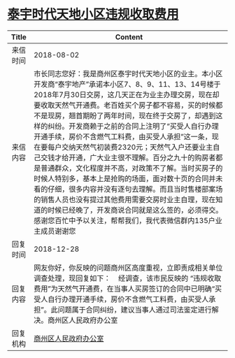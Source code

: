 # <a href="http://www.shangluo.gov.cn/zmhd/ldxxxx.jsp?urltype=leadermail.LeaderMailContentUrl&wbtreeid=1112&leadermailid=4849">泰宇时代天地小区违规收取费用</a>
|Title|Content|
|:---:|---|
|来信时间|2018-08-02|
|来信内容|市长同志您好：我是商州区泰宇时代天地小区的业主。本小区开发商“泰宇地产”承诺本小区7、8、9、11、13、14号楼于2018年7月30日交房，这几天正在为业主办理交房，现在却要收取天然气开通费。老百姓买个房子都不容易，买的时候都不是现房，翘首期盼了两年时间，现在终于交房了，却遇到这样的纠纷。开发商赖于之前的合同上注明了“买受人自行办理开通手续，房价不含燃气工料费，由买受人承担”这一条，现在要每户交纳天然气初装费2320元；天然气入户还要业主自己交钱才给开通，广大业主很不理解。百分之九十的购房者都是普通群众，文化程度并不高，对政策不了解。当时买房子的时候人特别多，基本上是抢购的场面，面对数十页的合同并未看的仔细，很多内容并没有逐句去理解。而且当时售楼部案场的销售人员也没有提过其他费用需要交房时业主自理，现在知道的时候已经晚了，开发商说合同就是这么签的，必须得交。 感谢您百忙中予以关注，帮帮我们，我代表微信群内135户业主成员谢谢您|
|回复时间|2018-12-28|
|回复内容|网友你好，你反映的问题商州区高度重视，立即责成相关单位调查处理，现回复如下：    经调查，该市民反映的 “违规收取费用”为天然气开通费，在当事人买房签订的合同中已明确“买受人自行办理开通手续，房价不含燃气工料费，由买受人承担”。此问题属于合同纠纷，建议当事人通过司法鉴定进行解决。商州区人民政府办公室|
|回复机构|<a href="../../categories/agencies/商州区人民政府办公室.md">商州区人民政府办公室</a>|